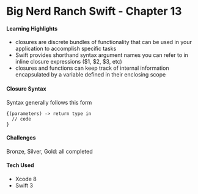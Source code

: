 # Big Nerd Ranch Swift - Chapter 13

#### Learning Highlights
* closures are discrete bundles of functionality that can be used in your application to accomplish specific tasks
* Swift provides shorthand syntax argument names you can refer to in inline closure expressions ($1, $2, $3, etc)
* closures and functions can keep track of internal information encapsulated by a variable defined in their enclosing scope


#### Closure Syntax
Syntax generally follows this form
```
{(parameters) -> return type in
  // code
}
```

#### Challenges
Bronze, Silver, Gold: all completed

#### Tech Used
* Xcode 8
* Swift 3
